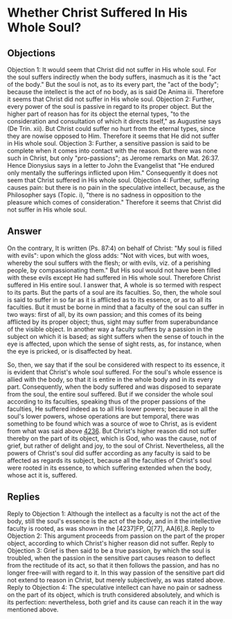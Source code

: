 # Whether Christ Suffered In His Whole Soul?
## Objections
Objection 1: It would seem that Christ did not suffer in His whole soul. For the soul suffers indirectly when the body suffers, inasmuch as it is the "act of the body." But the soul is not, as to its every part, the "act of the body"; because the intellect is the act of no body, as is said De Anima iii. Therefore it seems that Christ did not suffer in His whole soul.
Objection 2: Further, every power of the soul is passive in regard to its proper object. But the higher part of reason has for its object the eternal types, "to the consideration and consultation of which it directs itself," as Augustine says (De Trin. xii). But Christ could suffer no hurt from the eternal types, since they are nowise opposed to Him. Therefore it seems that He did not suffer in His whole soul.
Objection 3: Further, a sensitive passion is said to be complete when it comes into contact with the reason. But there was none such in Christ, but only "pro-passions"; as Jerome remarks on Mat. 26:37. Hence Dionysius says in a letter to John the Evangelist that "He endured only mentally the sufferings inflicted upon Him." Consequently it does not seem that Christ suffered in His whole soul.
Objection 4: Further, suffering causes pain: but there is no pain in the speculative intellect, because, as the Philosopher says (Topic. i), "there is no sadness in opposition to the pleasure which comes of consideration." Therefore it seems that Christ did not suffer in His whole soul.
## Answer
On the contrary, It is written (Ps. 87:4) on behalf of Christ: "My soul is filled with evils": upon which the gloss adds: "Not with vices, but with woes, whereby the soul suffers with the flesh; or with evils, viz. of a perishing people, by compassionating them." But His soul would not have been filled with these evils except He had suffered in His whole soul. Therefore Christ suffered in His entire soul.
I answer that, A whole is so termed with respect to its parts. But the parts of a soul are its faculties. So, then, the whole soul is said to suffer in so far as it is afflicted as to its essence, or as to all its faculties. But it must be borne in mind that a faculty of the soul can suffer in two ways: first of all, by its own passion; and this comes of its being afflicted by its proper object; thus, sight may suffer from superabundance of the visible object. In another way a faculty suffers by a passion in the subject on which it is based; as sight suffers when the sense of touch in the eye is affected, upon which the sense of sight rests, as, for instance, when the eye is pricked, or is disaffected by heat.

So, then, we say that if the soul be considered with respect to its essence, it is evident that Christ's whole soul suffered. For the soul's whole essence is allied with the body, so that it is entire in the whole body and in its every part. Consequently, when the body suffered and was disposed to separate from the soul, the entire soul suffered. But if we consider the whole soul according to its faculties, speaking thus of the proper passions of the faculties, He suffered indeed as to all His lower powers; because in all the soul's lower powers, whose operations are but temporal, there was something to be found which was a source of woe to Christ, as is evident from what was said above [4236](A[6]). But Christ's higher reason did not suffer thereby on the part of its object, which is God, who was the cause, not of grief, but rather of delight and joy, to the soul of Christ. Nevertheless, all the powers of Christ's soul did suffer according as any faculty is said to be affected as regards its subject, because all the faculties of Christ's soul were rooted in its essence, to which suffering extended when the body, whose act it is, suffered.
## Replies
Reply to Objection 1: Although the intellect as a faculty is not the act of the body, still the soul's essence is the act of the body, and in it the intellective faculty is rooted, as was shown in the [4237]FP, Q[77], AA[6],8.
Reply to Objection 2: This argument proceeds from passion on the part of the proper object, according to which Christ's higher reason did not suffer.
Reply to Objection 3: Grief is then said to be a true passion, by which the soul is troubled, when the passion in the sensitive part causes reason to deflect from the rectitude of its act, so that it then follows the passion, and has no longer free-will with regard to it. In this way passion of the sensitive part did not extend to reason in Christ, but merely subjectively, as was stated above.
Reply to Objection 4: The speculative intellect can have no pain or sadness on the part of its object, which is truth considered absolutely, and which is its perfection: nevertheless, both grief and its cause can reach it in the way mentioned above.